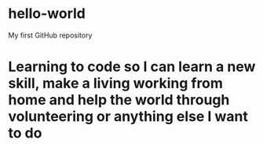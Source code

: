 # hello-world
My first GitHub repository

# Learning to code so I can learn a new skill, make a living working from home and help the world through volunteering or anything else I want to do 
